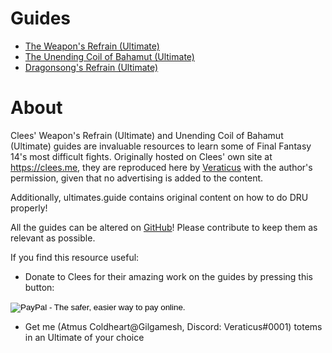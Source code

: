 # Guides
* [The Weapon's Refrain (Ultimate)](/uwu)
* [The Unending Coil of Bahamut (Ultimate)](/ucob)
* [Dragonsong's Refrain (Ultimate)](/dru)

# About

Clees' Weapon's Refrain (Ultimate) and Unending Coil of Bahamut (Ultimate)
guides are invaluable resources to learn some of Final Fantasy 14's most
difficult fights. Originally hosted on Clees' own site at https://clees.me,
they are reproduced here by [Veraticus](https://github.com/Veraticus) with the
author's permission, given that no advertising is added to the content.

Additionally, ultimates.guide contains original content on how to do DRU properly!

All the guides can be altered on [GitHub](https://github.com/Veraticus/ultimates.guide)!
Please contribute to keep them as relevant as possible.

If you find this resource useful:
* Donate to Clees for their amazing work on the guides by pressing this button:

<!-- Begin PayPal Donations by https://www.tipsandtricks-hq.com/paypal-donations-widgets-plugin -->

<form id="donate" action="https://www.paypal.com/cgi-bin/webscr" method="post" target="_blank">
    <div class="paypal-donations">
        <input type="hidden" name="cmd" value="_donations" />
        <input type="hidden" name="bn" value="TipsandTricks_SP" />
        <input type="hidden" name="business" value="juanpablanco@gmail.com" />
        <input type="hidden" name="item_name" value="clees.me guides and other content." />
        <input type="hidden" name="rm" value="0" />
        <input type="hidden" name="currency_code" value="USD" />
        <input type="image" style="cursor: pointer;" src="https://www.paypal.com/en_US/i/btn/btn_donate_LG.gif" name="submit" alt="PayPal - The safer, easier way to pay online." />
        <img alt="" src="https://i0.wp.com/www.paypal.com/en_US/i/scr/pixel.gif?resize=1%2C1&#038;ssl=1" width="1" height="1" data-recalc-dims="1" />
    </div>
</form>
<!-- End PayPal Donations -->

* Get me (Atmus Coldheart@Gilgamesh, Discord: Veraticus#0001) totems in
an Ultimate of your choice
